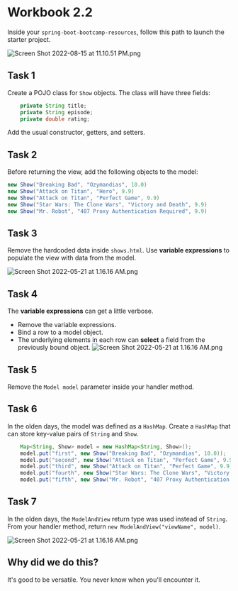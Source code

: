 # Workbook 2.2

Inside your `spring-boot-bootcamp-resources`, follow this path to launch the starter project. 

![Screen Shot 2022-08-15 at 11.10.51 PM.png](https://firebasestorage.googleapis.com/v0/b/learnthepart-75aed.appspot.com/o/images%2F5bacdb18-4318-4d4e-a036-4e6a755b80d0?alt=media&token=5d298bb7-2380-4982-864c-705b9e3b0b22)

## Task 1

Create a POJO class for `Show` objects. The class will have three fields:

```java
    private String title;
    private String episode;
    private double rating;
```
Add the usual constructor, getters, and setters.

## Task 2

Before returning the view, add the following objects to the model:

```java
new Show("Breaking Bad", "Ozymandias", 10.0)
new Show("Attack on Titan", "Hero", 9.9)
new Show("Attack on Titan", "Perfect Game", 9.9)
new Show("Star Wars: The Clone Wars", "Victory and Death", 9.9)
new Show("Mr. Robot", "407 Proxy Authentication Required", 9.9)
```
## Task 3
Remove the hardcoded data inside `shows.html`. Use **variable expressions** to populate the view with data from the model.

![Screen Shot 2022-05-21 at 1.16.16 AM.png](https://firebasestorage.googleapis.com/v0/b/learnthepart-75aed.appspot.com/o/images%2Fb0ddcde7-fca4-42ba-a682-741c947ea925?alt=media&token=5414cea9-f663-41c7-b231-513f5064a412)

## Task 4
The **variable expressions** can get a little verbose.
- Remove the variable expressions. 
- Bind a row to a model object.
- The underlying elements in each row can **select** a field from the previously bound object.
![Screen Shot 2022-05-21 at 1.16.16 AM.png](https://firebasestorage.googleapis.com/v0/b/learnthepart-75aed.appspot.com/o/images%2Fb0ddcde7-fca4-42ba-a682-741c947ea925?alt=media&token=5414cea9-f663-41c7-b231-513f5064a412)


## Task 5

Remove the `Model model` parameter inside your handler method. 

## Task 6
In the olden days, the model was defined as a `HashMap`. Create a `HashMap` that can store key-value pairs of `String` and `Show`.

```java
    Map<String, Show> model = new HashMap<String, Show>();
    model.put("first", new Show("Breaking Bad", "Ozymandias", 10.0));
    model.put("second", new Show("Attack on Titan", "Perfect Game", 9.9));
    model.put("third", new Show("Attack on Titan", "Perfect Game", 9.9));
    model.put("fourth", new Show("Star Wars: The Clone Wars", "Victory and Death", 	9.9));
    model.put("fifth", new Show("Mr. Robot", "407 Proxy Authentication Required", 9.9));
```

## Task 7

In the olden days, the `ModelAndView` return type was used instead of `String`. From your handler method, return `new ModelAndView("viewName", model)`. 

![Screen Shot 2022-05-21 at 1.16.16 AM.png](https://firebasestorage.googleapis.com/v0/b/learnthepart-75aed.appspot.com/o/images%2Fb0ddcde7-fca4-42ba-a682-741c947ea925?alt=media&token=5414cea9-f663-41c7-b231-513f5064a412)


## Why did we do this?

It's good to be versatile. You never know when you'll encounter it.

